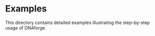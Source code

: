  # Examples

This directory contains detailed examples illustrating the step-by-step usage of DNAforge. 